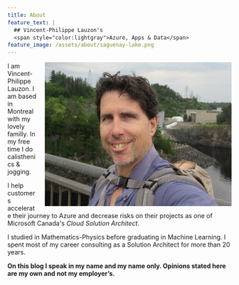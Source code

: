 ```yaml
---
title: About
feature_text: |
  ## Vincent-Philippe Lauzon's
  <span style="color:lightgray">Azure, Apps & Data</span>
feature_image: /assets/about/saguenay-lake.png
---
```


<img style="float:right;padding-left:15px;" title="Ah...  vacations..." src="/assets/about/vp-bridge.png" />

I am Vincent-Philippe Lauzon.  I am based in Montreal with my lovely familly.  In my free time I do calisthenics & jogging.

I help customers accelerate their journey to Azure and decrease risks on their projects as one of Microsoft Canada's *Cloud Solution Architect*.

I studied in Mathematics-Physics before graduating in Machine Learning.  I spent most of my career consulting as a Solution Architect for more than 20 years.

**On this blog I speak in my name and my name only.  Opinions stated here are my own and not my employer’s.**